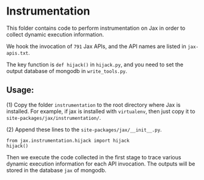 # Instrumentation 

This folder contains code to perform instrumentation on Jax in order to collect dynamic execution information.

We hook the invocation of `791` Jax APIs, and the API names are listed in `jax-apis.txt`.

The key function is `def hijack()` in `hijack.py`, and you need to set the output database of mongodb in `write_tools.py`.

## Usage:

(1) Copy the folder `instrumentation` to the root directory where Jax is installed. For example, if jax is installed with `virtualenv`, then just copy it to `site-packages/jax/instrumentation/`.

(2) Append these lines to the `site-packages/jax/__init__.py`.

```
from jax.instrumentation.hijack import hijack
hijack()
```

Then we execute the code collected in the first stage to trace various dynamic execution information for each API invocation. The outputs will be stored in the database `jax` of mongodb.